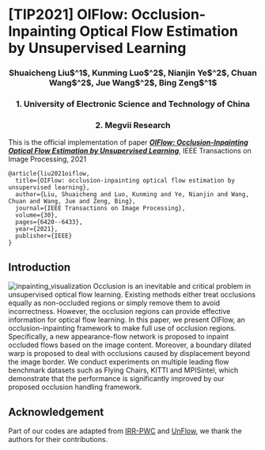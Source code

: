 # [TIP2021] OIFlow: Occlusion-Inpainting Optical Flow Estimation by Unsupervised Learning

<h3 align="center"> Shuaicheng Liu$^1$, Kunming Luo$^2$, Nianjin Ye$^2$, Chuan Wang$^2$, Jue Wang$^2$, Bing Zeng$^1$</h3>
<h3 align="center"> 1. University of Electronic Science and Technology of China</h3>
<h3 align="center"> 2. Megvii Research </h3>

This is the official implementation of paper [***OIFlow: Occlusion-Inpainting Optical Flow Estimation by Unsupervised Learning***](), IEEE Transactions on Image Processing, 2021



    @article{liu2021oiflow,
      title={OIFlow: occlusion-inpainting optical flow estimation by unsupervised learning},
      author={Liu, Shuaicheng and Luo, Kunming and Ye, Nianjin and Wang, Chuan and Wang, Jue and Zeng, Bing},
      journal={IEEE Transactions on Image Processing},
      volume={30},
      pages={6420--6433},
      year={2021},
      publisher={IEEE}
    }

## Introduction
![inpainting_visualization](./images/gif_v2_1.gif)
Occlusion is an inevitable and critical problem in unsupervised optical flow learning. 
Existing methods either treat occlusions equally as non-occluded regions or simply remove them to avoid incorrectness. However, the occlusion regions can provide 
effective information for optical flow learning. In this paper, we present OIFlow, an occlusion-inpainting framework to make full use of occlusion regions. 
Specifically, a new appearance-flow network is proposed to inpaint occluded flows based on the image content. 
Moreover, a boundary dilated warp is proposed to deal with occlusions caused by displacement beyond the image border. 
We conduct experiments on multiple leading flow benchmark datasets such as Flying Chairs, KITTI and MPISintel, which demonstrate that the performance is significantly improved by our proposed occlusion handling framework.

## Acknowledgement
Part of our codes are adapted from [IRR-PWC](https://github.com/visinf/irr) and [UnFlow](https://github.com/simonmeister/UnFlow), we thank the authors for their contributions.

